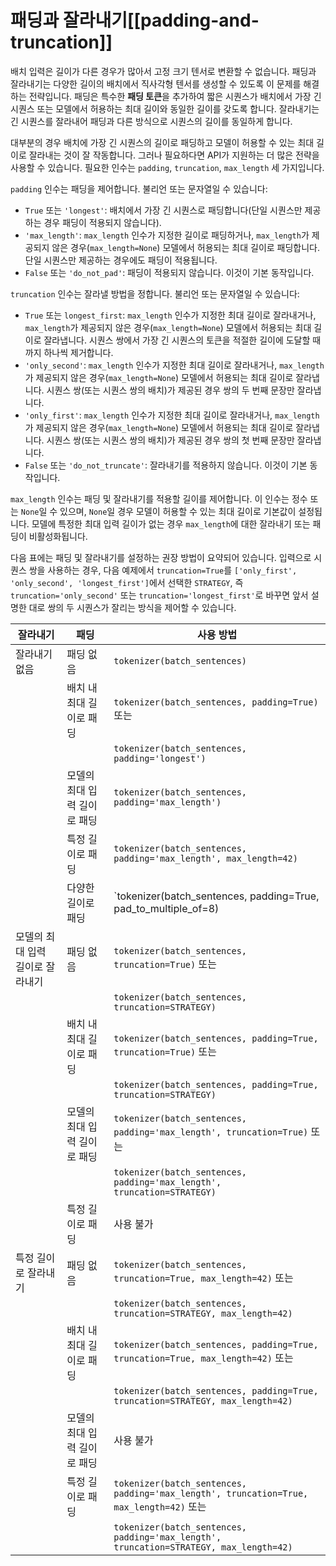 <!--Copyright 2022 The HuggingFace Team. All rights reserved.

Licensed under the Apache License, Version 2.0 (the "License"); you may not use this file except in compliance with
the License. You may obtain a copy of the License at

http://www.apache.org/licenses/LICENSE-2.0

Unless required by applicable law or agreed to in writing, software distributed under the License is distributed on
an "AS IS" BASIS, WITHOUT WARRANTIES OR CONDITIONS OF ANY KIND, either express or implied. See the License for the
specific language governing permissions and limitations under the License.

⚠️ Note that this file is in Markdown but contain specific syntax for our doc-builder (similar to MDX) that may not be
rendered properly in your Markdown viewer.

-->

# 패딩과 잘라내기[[padding-and-truncation]]

배치 입력은 길이가 다른 경우가 많아서 고정 크기 텐서로 변환할 수 없습니다. 패딩과 잘라내기는 다양한 길이의 배치에서 직사각형 텐서를 생성할 수 있도록 이 문제를 해결하는 전략입니다. 패딩은 특수한 **패딩 토큰**을 추가하여 짧은 시퀀스가 배치에서 가장 긴 시퀀스 또는 모델에서 허용하는 최대 길이와 동일한 길이를 갖도록 합니다. 잘라내기는 긴 시퀀스를 잘라내어 패딩과 다른 방식으로 시퀀스의 길이를 동일하게 합니다.

대부분의 경우 배치에 가장 긴 시퀀스의 길이로 패딩하고 모델이 허용할 수 있는 최대 길이로 잘라내는 것이 잘 작동합니다. 그러나 필요하다면 API가 지원하는 더 많은 전략을 사용할 수 있습니다. 필요한 인수는 `padding`, `truncation`, `max_length` 세 가지입니다.

`padding` 인수는 패딩을 제어합니다. 불리언 또는 문자열일 수 있습니다:

  - `True` 또는 `'longest'`: 배치에서 가장 긴 시퀀스로 패딩합니다(단일 시퀀스만 제공하는 경우 패딩이 적용되지 않습니다).
  - `'max_length'`: `max_length` 인수가 지정한 길이로 패딩하거나, `max_length`가 제공되지 않은 경우(`max_length=None`) 모델에서 허용되는 최대 길이로 패딩합니다. 단일 시퀀스만 제공하는 경우에도 패딩이 적용됩니다.
  - `False` 또는 `'do_not_pad'`: 패딩이 적용되지 않습니다. 이것이 기본 동작입니다.

`truncation` 인수는 잘라낼 방법을 정합니다. 불리언 또는 문자열일 수 있습니다:

  - `True` 또는 `longest_first`: `max_length` 인수가 지정한 최대 길이로 잘라내거나, 
    `max_length`가 제공되지 않은 경우(`max_length=None`) 모델에서 허용되는 최대 길이로 잘라냅니다. 
    시퀀스 쌍에서 가장 긴 시퀀스의 토큰을 적절한 길이에 도달할 때까지 하나씩 제거합니다.
  - `'only_second'`: `max_length` 인수가 지정한 최대 길이로 잘라내거나, 
    `max_length`가 제공되지 않은 경우(`max_length=None`) 모델에서 허용되는 최대 길이로 잘라냅니다.
    시퀀스 쌍(또는 시퀀스 쌍의 배치)가 제공된 경우 쌍의 두 번째 문장만 잘라냅니다.
  - `'only_first'`: `max_length` 인수가 지정한 최대 길이로 잘라내거나, 
    `max_length`가 제공되지 않은 경우(`max_length=None`) 모델에서 허용되는 최대 길이로 잘라냅니다. 
    시퀀스 쌍(또는 시퀀스 쌍의 배치)가 제공된 경우 쌍의 첫 번째 문장만 잘라냅니다.
  - `False` 또는 `'do_not_truncate'`: 잘라내기를 적용하지 않습니다. 이것이 기본 동작입니다.

`max_length` 인수는 패딩 및 잘라내기를 적용할 길이를 제어합니다. 이 인수는 정수 또는 `None`일 수 있으며, `None`일 경우 모델이 허용할 수 있는 최대 길이로 기본값이 설정됩니다. 모델에 특정한 최대 입력 길이가 없는 경우 `max_length`에 대한 잘라내기 또는 패딩이 비활성화됩니다.

다음 표에는 패딩 및 잘라내기를 설정하는 권장 방법이 요약되어 있습니다. 
입력으로 시퀀스 쌍을 사용하는 경우, 다음 예제에서 `truncation=True`를 `['only_first', 'only_second', 'longest_first']`에서 선택한 `STRATEGY`, 즉 `truncation='only_second'` 또는 `truncation='longest_first'`로 바꾸면 앞서 설명한 대로 쌍의 두 시퀀스가 잘리는 방식을 제어할 수 있습니다.

| 잘라내기                             | 패딩                              | 사용 방법                                                                                 |
|--------------------------------------|-----------------------------------|------------------------------------------------------------------------------------------|
| 잘라내기 없음                        | 패딩 없음                          | `tokenizer(batch_sentences)`                                                             |
|                                      | 배치 내 최대 길이로 패딩           | `tokenizer(batch_sentences, padding=True)` 또는                                          |
|                                      |                                   | `tokenizer(batch_sentences, padding='longest')`                                          |
|                                      | 모델의 최대 입력 길이로 패딩      | `tokenizer(batch_sentences, padding='max_length')`                                        |
|                                      | 특정 길이로 패딩                  | `tokenizer(batch_sentences, padding='max_length', max_length=42)`                         |
|                                      | 다양한 길이로 패딩                | `tokenizer(batch_sentences, padding=True, pad_to_multiple_of=8)                           |
| 모델의 최대 입력 길이로 잘라내기      | 패딩 없음                         | `tokenizer(batch_sentences, truncation=True)` 또는                                        |
|                                      |                                   | `tokenizer(batch_sentences, truncation=STRATEGY)`                                         |
|                                      | 배치 내 최대 길이로 패딩          | `tokenizer(batch_sentences, padding=True, truncation=True)` 또는                          |
|                                      |                                   | `tokenizer(batch_sentences, padding=True, truncation=STRATEGY)`                           |
|                                      | 모델의 최대 입력 길이로 패딩      | `tokenizer(batch_sentences, padding='max_length', truncation=True)` 또는                  |
|                                      |                                   | `tokenizer(batch_sentences, padding='max_length', truncation=STRATEGY)`                   |
|                                      | 특정 길이로 패딩                  | 사용 불가                                                                              |
| 특정 길이로 잘라내기                 | 패딩 없음                         | `tokenizer(batch_sentences, truncation=True, max_length=42)` 또는                         |
|                                      |                                   | `tokenizer(batch_sentences, truncation=STRATEGY, max_length=42)`                         |
|                                      | 배치 내 최대 길이로 패딩          | `tokenizer(batch_sentences, padding=True, truncation=True, max_length=42)` 또는           |
|                                      |                                   | `tokenizer(batch_sentences, padding=True, truncation=STRATEGY, max_length=42)`           |
|                                      | 모델의 최대 입력 길이로 패딩       | 사용 불가                                                                             |
|                                      | 특정 길이로 패딩                   | `tokenizer(batch_sentences, padding='max_length', truncation=True, max_length=42)` 또는  |
|                                      |                                   | `tokenizer(batch_sentences, padding='max_length', truncation=STRATEGY, max_length=42)`   |
